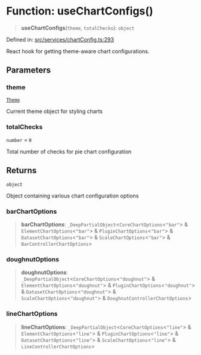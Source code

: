 # Function: useChartConfigs()

> **useChartConfigs**(`theme`, `totalChecks`): `object`

Defined in: [src/services/chartConfig.ts:293](https://github.com/Nick2bad4u/Uptime-Watcher/blob/dca5483e793478722cd3e6e125cafcec5fc771f0/src/services/chartConfig.ts#L293)

React hook for getting theme-aware chart configurations.

## Parameters

### theme

[`Theme`](../../../theme/types/interfaces/Theme.md)

Current theme object for styling charts

### totalChecks

`number` = `0`

Total number of checks for pie chart configuration

## Returns

`object`

Object containing various chart configuration options

### barChartOptions

> **barChartOptions**: `_DeepPartialObject`\<`CoreChartOptions`\<`"bar"`\> & `ElementChartOptions`\<`"bar"`\> & `PluginChartOptions`\<`"bar"`\> & `DatasetChartOptions`\<`"bar"`\> & `ScaleChartOptions`\<`"bar"`\> & `BarControllerChartOptions`\>

### doughnutOptions

> **doughnutOptions**: `_DeepPartialObject`\<`CoreChartOptions`\<`"doughnut"`\> & `ElementChartOptions`\<`"doughnut"`\> & `PluginChartOptions`\<`"doughnut"`\> & `DatasetChartOptions`\<`"doughnut"`\> & `ScaleChartOptions`\<`"doughnut"`\> & `DoughnutControllerChartOptions`\>

### lineChartOptions

> **lineChartOptions**: `_DeepPartialObject`\<`CoreChartOptions`\<`"line"`\> & `ElementChartOptions`\<`"line"`\> & `PluginChartOptions`\<`"line"`\> & `DatasetChartOptions`\<`"line"`\> & `ScaleChartOptions`\<`"line"`\> & `LineControllerChartOptions`\>
